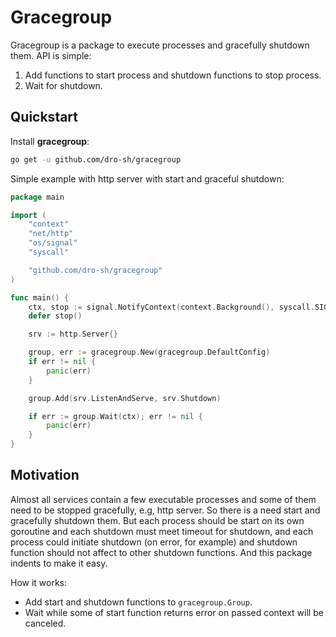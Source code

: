 # Gracegroup

Gracegroup is a package to execute processes and gracefully shutdown them. API is simple:

1. Add functions to start process and shutdown functions to stop process.
2. Wait for shutdown.

## Quickstart

Install **gracegroup**:

```bash
go get -u github.com/dro-sh/gracegroup
```

Simple example with http server with start and graceful shutdown:

```go
package main

import (
	"context"
	"net/http"
	"os/signal"
	"syscall"

	"github.com/dro-sh/gracegroup"
)

func main() {
	ctx, stop := signal.NotifyContext(context.Background(), syscall.SIGTERM, syscall.SIGINT)
	defer stop()

	srv := http.Server{}

	group, err := gracegroup.New(gracegroup.DefaultConfig)
	if err != nil {
		panic(err)
	}

	group.Add(srv.ListenAndServe, srv.Shutdown)

	if err := group.Wait(ctx); err != nil {
		panic(err)
	}
}
```

## Motivation

Almost all services contain a few executable processes and some of them need to be stopped gracefully, e.g, http server. So there is a need start and gracefully shutdown them. But each process should be start on its own goroutine and each shutdown must meet timeout for shutdown, and each process could initiate shutdown (on error, for example) and shutdown function should not affect to other shutdown functions. And this package indents to make it easy.

How it works:

- Add start and shutdown functions to `gracegroup.Group`.
- Wait while some of start function returns error on passed context will be canceled.
